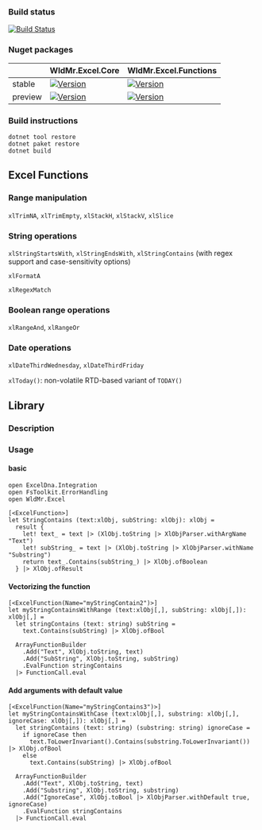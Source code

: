 ### Build status

[![Build Status](https://dev.azure.com/WldMr/WieldMore.io/_apis/build/status/WieldMore-io.WldMr.Excel?branchName=master)](https://dev.azure.com/WldMr/WieldMore.io/_build/latest?definitionId=14&branchName=master)


### Nuget packages

|          | WldMr.Excel.Core | WldMr.Excel.Functions |
|----------|---|---|
| stable   | [![Version](https://img.shields.io/nuget/v/WldMr.Excel.Functions.svg)](https://www.nuget.org/packages/WldMr.Excel.Functions) | [![Version](https://img.shields.io/nuget/v/WldMr.Excel.Core.svg)](https://www.nuget.org/packages/WldMr.Excel.Core) |
| preview  | [![Version](https://img.shields.io/nuget/vpre/WldMr.Excel.Functions.svg)](https://www.nuget.org/packages/WldMr.Excel.Functions) | [![Version](https://img.shields.io/nuget/vpre/WldMr.Excel.Core.svg)](https://www.nuget.org/packages/WldMr.Excel.Core) |

### Build instructions
```
dotnet tool restore
dotnet paket restore
dotnet build
```


## Excel Functions
### Range manipulation
`xlTrimNA`, `xlTrimEmpty`, `xlStackH`, `xlStackV`, `xlSlice`

### String operations
`xlStringStartsWith`, `xlStringEndsWith`, `xlStringContains` (with regex support and case-sensitivity options)

`xlFormatA`

`xlRegexMatch`

### Boolean range operations
`xlRangeAnd`, `xlRangeOr`

### Date operations
`xlDateThirdWednesday`, `xlDateThirdFriday`

`xlToday()`: non-volatile RTD-based variant of `TODAY()` 


## Library

### Description


### Usage

#### basic
```f#
open ExcelDna.Integration
open FsToolkit.ErrorHandling
open WldMr.Excel

[<ExcelFunction>]
let StringContains (text:xlObj, subString: xlObj): xlObj =
  result {
    let! text_ = text |> (XlObj.toString |> XlObjParser.withArgName "Text") 
    let! subString_ = text |> (XlObj.toString |> XlObjParser.withName "Substring")
    return text_.Contains(subString_) |> XlObj.ofBoolean
  } |> XlObj.ofResult
```

#### Vectorizing the function
```f#
[<ExcelFunction(Name="myStringContain2")>]
let myStringContainsWithRange (text:xlObj[,], subString: xlObj[,]): xlObj[,] =
  let stringContains (text: string) subString =
    text.Contains(subString) |> XlObj.ofBool
    
  ArrayFunctionBuilder
    .Add("Text", XlObj.toString, text)
    .Add("SubString", XlObj.toString, subString)
    .EvalFunction stringContains
  |> FunctionCall.eval
```


#### Add arguments with default value
```f#
[<ExcelFunction(Name="myStringContains3")>]
let myStringContainsWithCase (text:xlObj[,], substring: xlObj[,], ignoreCase: xlObj[,]): xlObj[,] =
  let stringContains (text: string) (substring: string) ignoreCase =
    if ignoreCase then
      text.ToLowerInvariant().Contains(substring.ToLowerInvariant()) |> XlObj.ofBool
    else
      text.Contains(subString) |> XlObj.ofBool

  ArrayFunctionBuilder
    .Add("Text", XlObj.toString, text)
    .Add("Substring", XlObj.toString, substring)
    .Add("IgnoreCase", XlObj.toBool |> XlObjParser.withDefault true, ignoreCase)
    .EvalFunction stringContains
  |> FunctionCall.eval
```

